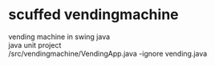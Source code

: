 # scuffed vendingmachine
vending machine in swing java  
java unit project  
/src/vendingmachine/VendingApp.java -ignore vending.java
